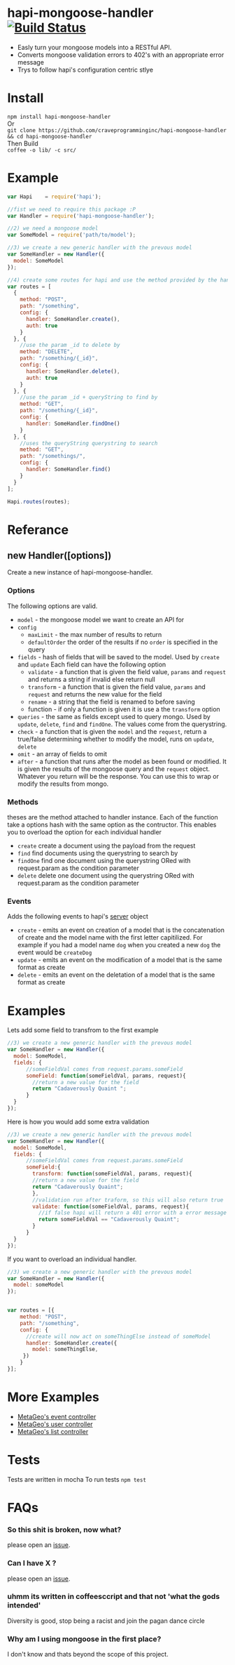 hapi-mongoose-handler [![Build Status](https://travis-ci.org/craveprogramminginc/hapi-mongoose-handler.png?branch=master)](https://travis-ci.org/craveprogramminginc/hapi-mongoose-handler)
=====================

- Easly turn your mongoose models into a RESTful API. 
- Converts mongoose validation errors to 402's with an appropriate error message
- Trys to follow hapi's configuration centric stlye

Install
=======
`npm install hapi-mongoose-handler`  
Or  
`git clone https://github.com/craveprogramminginc/hapi-mongoose-handler && cd hapi-mongoose-handler`  
Then Build  
`coffee -o lib/ -c src/`


Example
=======

```javascript
var Hapi    = require('hapi');

//fist we need to require this package :P
var Handler = require('hapi-mongoose-handler');

//2) we need a mongoose model
var SomeModel = require('path/to/model');

//3) we create a new generic handler with the prevous model
var SomeHandler = new Handler({
  model: SomeModel
});

//4) create some routes for hapi and use the method provided by the handler we created
var routes = [
  {
    method: "POST",
    path: "/something",
    config: {
      handler: SomeHandler.create(),
      auth: true
    }
  }, {
    //use the param _id to delete by
    method: "DELETE",
    path: "/something/{_id}",
    config: {
      handler: SomeHandler.delete(),
      auth: true
    }
  }, {
    //use the param _id + queryString to find by
    method: "GET",
    path: "/something/{_id}",
    config: {
      handler: SomeHandler.findOne()
    }
  }, {
    //uses the queryString querystring to search
    method: "GET",
    path: "/somethings/",
    config: {
      handler: SomeHandler.find()
    }
  }
];

Hapi.routes(routes);
```

Referance
=========
## new Handler([options])
Create a new instance of hapi-mongoose-handler. 
### Options
The following options are valid.

- `model` - the mongoose model we want to create an API for
- `config`  
  - `maxLimit` - the max number of results to return
  - `defaultOrder` the order of the results if no `order` is specified in the query
- `fields` - hash of fields that will be saved to the model. Used by `create` and `update` Each field can have the following option
  - `validate` - a function that is given the field value, `params` and  `request` and returns a string if invalid else return null
  - `transform` - a function that is given the field value, `params` and  `request` and returns the new value for the field
  -  `rename` - a string that the field is renamed to before saving
  - function - if only a function is given it is use a the `transform` option
- `queries` - the same as fields except used to query mongo. Used by `update`, `delete`, `find` and `findOne`. The values come from the querystring.
- `check` - a function that is given the `model` and the `request`, return a true/false determining whether to modify the model, runs on `update`, `delete`  
- `omit` - an array of fields to omit
- `after` - a function that runs after the model as been found or modified. It is given the results of the mongoose query and the `request` object. Whatever you return will be the response. You can use this to wrap or modify the results from mongo. 

### Methods
theses are the method attached to handler instance. Each of the function take a options hash with the same option as the contructor. This enables you to overload the option for each individual handler
- `create` create a document using the payload from the request
- `find` find documents using the querystring to search by
- `findOne` find one document using the querystring ORed with request.param as the condition parameter
- `delete` delete one  document using the querystring ORed with request.param as the condition parameter

### Events
Adds the following events to hapi's [server](https://github.com/spumko/hapi/blob/master/docs/Reference.md#hapiserver) object
- `create` - emits an event on creation of a model that is the concatenation of create and the model name with the first letter capitilized. For example if you had a model name `dog` when you created a new `dog` the event would be `createDog`
- `update` - emits an event on the modification of a model that is the same format as create
- `delete` - emits an event on the deletation of a model that is the same format as create

Examples
========

Lets add some field to transfrom to the first example

```javascript
//3) we create a new generic handler with the prevous model
var SomeHandler = new Handler({
  model: SomeModel,
  fields: {
      //someFieldVal comes from request.params.someField
      someField: function(someFieldVal, params, request){
        //return a new value for the field
        return "Cadaverously Quaint ";
      }
  }
});
```

Here is how you would add some extra validation
```javascript
//3) we create a new generic handler with the prevous model
var SomeHandler = new Handler({
  model: SomeModel,
  fields: {
      //someFieldVal comes from request.params.someField
      someField:{
        transform: function(someFieldVal, params, request){
        //return a new value for the field
        return "Cadaverously Quaint";
        },
        //validation run after traform, so this will also return true
        validate: function(someFieldVal, params, request){
          //if false hapi will return a 401 error with a error message for someField
          return someFieldVal == "Cadaverously Quaint";
        }
      }
  }
});
```

If you want to overload an individual handler.

```javascript
//3) we create a new generic handler with the prevous model
var SomeHandler = new Handler({
  model: someModel
});


var routes = [{
    method: "POST",
    path: "/something",
    config: {
      //create will now act on someThingElse instead of someModel 
      handler: SomeHandler.create({
        model: someThingElse,
     })
    }
}];
```

More Examples
=============
- [MetaGeo's event controller](https://github.com/craveprogramminginc/metageo-core/blob/master/controllers/eventController.coffee)
- [MetaGeo's user controller](https://github.com/craveprogramminginc/metageo-core/blob/master/controllers/userController.coffee)
- [MetaGeo's list controller](https://github.com/craveprogramminginc/metageo-core/blob/master/controllers/listController.coffee)


Tests
=====
Tests are written in mocha
To run tests `npm test`

FAQs
====
### So this shit is broken, now what?
please open an [issue](https://github.com/craveprogramminginc/hapi-mongoose-handler/issues).

### Can I have X ?
please open an [issue](https://github.com/craveprogramminginc/hapi-mongoose-handler/issues).

### uhmm its written in coffeesccript and that not 'what the gods intended'
Diversity is good, stop being a racist and join the pagan dance circle 

### Why am I using mongoose in the first place?
I don't know and thats beyond the scope of this project.
  
